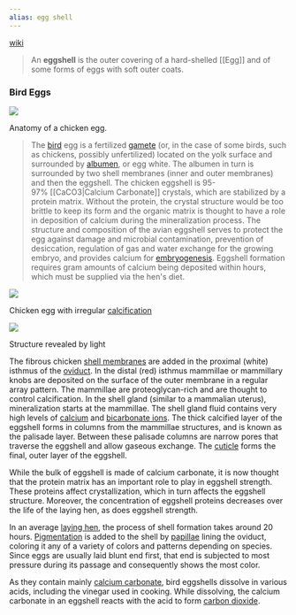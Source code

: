 ```yaml
---
alias: egg shell
---
```

[wiki](https://en.wikipedia.org/wiki/Eggshell)
> An **eggshell** is the outer covering of a hard-shelled [[Egg]] and of some forms of eggs with soft outer coats.

### Bird Eggs
[![](https://upload.wikimedia.org/wikipedia/commons/thumb/f/fb/Anatomy_of_an_egg_labeled.jpg/350px-Anatomy_of_an_egg_labeled.jpg)](https://en.wikipedia.org/wiki/File:Anatomy_of_an_egg_labeled.jpg)

Anatomy of a chicken egg.
> The [bird](https://en.wikipedia.org/wiki/Bird "Bird") egg is a fertilized [gamete](https://en.wikipedia.org/wiki/Gamete "Gamete") (or, in the case of some birds, such as chickens, possibly unfertilized) located on the yolk surface and surrounded by [albumen](https://en.wikipedia.org/wiki/Albumen "Albumen"), or egg white. The albumen in turn is surrounded by two shell membranes (inner and outer membranes) and then the eggshell. The chicken eggshell is 95-97% [[CaCO3|Calcium Carbonate]] crystals, which are stabilized by a protein matrix. Without the protein, the crystal structure would be too brittle to keep its form and the organic matrix is thought to have a role in deposition of calcium during the mineralization process. The structure and composition of the avian eggshell serves to protect the egg against damage and microbial contamination, prevention of desiccation, regulation of gas and water exchange for the growing embryo, and provides calcium for [embryogenesis](https://en.wikipedia.org/wiki/Embryogenesis "Embryogenesis"). Eggshell formation requires gram amounts of calcium being deposited within hours, which must be supplied via the hen's diet.

[![](https://upload.wikimedia.org/wikipedia/commons/thumb/5/51/Strange_brown_egg.jpg/170px-Strange_brown_egg.jpg)](https://en.wikipedia.org/wiki/File:Strange_brown_egg.jpg)

Chicken egg with irregular [calcification](https://en.wikipedia.org/wiki/Calcification "Calcification")

[![](https://upload.wikimedia.org/wikipedia/commons/thumb/2/21/Egg_with_light.JPG/170px-Egg_with_light.JPG)](https://en.wikipedia.org/wiki/File:Egg_with_light.JPG)

Structure revealed by light

The fibrous chicken [shell membranes](https://en.wikipedia.org/wiki/Shell_membrane "Shell membrane") are added in the proximal (white) isthmus of the [oviduct](https://en.wikipedia.org/wiki/Oviduct "Oviduct"). In the distal (red) isthmus mammillae or mammillary knobs are deposited on the surface of the outer membrane in a regular array pattern. The mammillae are proteoglycan-rich and are thought to control calcification. In the shell gland (similar to a mammalian uterus), mineralization starts at the mammillae. The shell gland fluid contains very high levels of [calcium](https://en.wikipedia.org/wiki/Calcium_ion "Calcium ion") and [bicarbonate ions](https://en.wikipedia.org/wiki/Bicarbonate_ion "Bicarbonate ion"). The thick calcified layer of the eggshell forms in columns from the mammillae structures, and is known as the palisade layer. Between these palisade columns are narrow pores that traverse the eggshell and allow gaseous exchange. The [cuticle](https://en.wikipedia.org/wiki/Cuticle "Cuticle") forms the final, outer layer of the eggshell.

While the bulk of eggshell is made of calcium carbonate, it is now thought that the protein matrix has an important role to play in eggshell strength. These proteins affect crystallization, which in turn affects the eggshell structure. Moreover, the concentration of eggshell proteins decreases over the life of the laying hen, as does eggshell strength.

In an average [laying hen](https://en.wikipedia.org/wiki/Chicken "Chicken"), the process of shell formation takes around 20 hours. [Pigmentation](https://en.wikipedia.org/wiki/Pigment "Pigment") is added to the shell by [papillae](https://en.wiktionary.org/wiki/papilla "wiktionary:papilla") lining the oviduct, coloring it any of a variety of colors and patterns depending on species. Since eggs are usually laid blunt end first, that end is subjected to most pressure during its passage and consequently shows the most color.

As they contain mainly [calcium carbonate](https://en.wikipedia.org/wiki/Calcium_carbonate "Calcium carbonate"), bird eggshells dissolve in various acids, including the vinegar used in cooking. While dissolving, the calcium carbonate in an eggshell reacts with the acid to form [carbon dioxide](https://en.wikipedia.org/wiki/Carbon_dioxide "Carbon dioxide").

